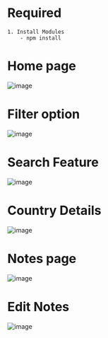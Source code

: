 
# Required 
```
1. Install Modules
    - npm install
```

# Home page
![image](https://github.com/user-attachments/assets/af144a17-4d53-422a-9385-28bb7ce1f15b)

# Filter option
![image](https://github.com/user-attachments/assets/3e45764c-8833-4849-b905-f916329e0b48)

# Search Feature
![image](https://github.com/user-attachments/assets/883b0db6-a3f2-479a-aedc-eb27696f1aa2)

# Country Details
![image](https://github.com/user-attachments/assets/0f1ba65e-df54-4f6a-9e73-105204acfe7e)

# Notes page
![image](https://github.com/user-attachments/assets/24b41ac5-74f7-497e-a0a8-36833802ef0a)

# Edit Notes
![image](https://github.com/user-attachments/assets/731136bb-ed04-4171-9456-e30aa14139f4)
